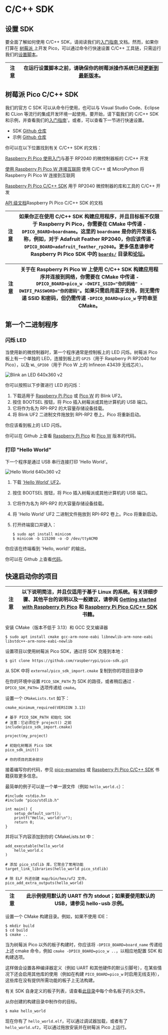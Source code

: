 # C/C++ SDK

## 设置 SDK

要全面了解如何使用 C/C++ SDK，请阅读我们的[入门指南 ](https://datasheets.raspberrypi.com/pico/getting-started-with-pico.pdf)文档。然而，如果你打算在 [树莓派 ](https://www.raspberrypi.com/documentation/computers/os.html) 上开发 Pico，可以通过命令行快速设置 C/C++ 工具链，只需运行我们的[设置脚本](https://raw.githubusercontent.com/raspberrypi/pico-setup/master/pico_setup.sh)。

| 注意 | 在运行设置脚本之前，请确保你的树莓派操作系统已经[更新到最新版本](https://www.raspberrypi.com/documentation/computers/os.html#update-software)。 |
| ------ | --------------------------------------------------------------------------------------- |

## 树莓派 Pico C/C++ SDK

我们的官方 C SDK 可以从命令行使用，也可以与 Visual Studio Code、Eclipse 和 CLion 等流行的集成开发环境一起使用。要开始，请下载我们的 C/C++ SDK 和示例，并查看我们的[入门指南](https://datasheets.raspberrypi.com/pico/getting-started-with-pico.pdf)'。或者，可以查看下一节进行快速设置。

* SDK [Github 仓库](https://github.com/raspberrypi/pico-sdk)
* 示例 [Github 仓库](https://github.com/raspberrypi/pico-examples)

你可以在以下位置找到有关 C/C++ SDK 的文档：

[Raspberry Pi Pico 使用入门](https://datasheets.raspberrypi.com/pico/getting-started-with-pico.pdf)与基于 RP2040 的微控制器板的 C/C++ 开发

[使用 Raspberry Pi Pico W 连接互联网](https://datasheets.raspberrypi.com/picow/connecting-to-the-internet-with-pico-w.pdf) 使用 C/C++ 或 MicroPython 将 Raspberry Pi Pico W 连接到互联网

[Raspberry Pi Pico C/C++ SDK](https://datasheets.raspberrypi.com/pico/raspberry-pi-pico-c-sdk.pdf) 用于 RP2040 微控制器的库和工具的 C/C++ 开发

[API 级文档](https://www.raspberrypi.com/documentation/pico-sdk/index_doxygen.html)Raspberry Pi Pico C/C++ SDK 的文档

| 注意 | 如果你正在使用 C/C++ SDK 构建应用程序，并且目标板不仅限于 Raspberry Pi Pico，你需要在 CMake 中传递 `-DPICO_BOARD=boardname`。这里的 `boardname` 是你的开发板名称，例如，对于 Adafruit Feather RP2040，你应该传递 `-DPICO_BOARD=adafruit_feather_rp2040`。更多信息请参考 Raspberry Pi Pico SDK 中的 [`boards/`](https://github.com/raspberrypi/pico-sdk/tree/master/src/boards) 目录和[论坛](https://forums.raspberrypi.com/viewtopic.php?f=147&t=304393)。 |
| ------ | ------------------------------------------------------------------------------------------------------------------------------------------------------------------------------------------------------------------------------------------------------------------------------------------------------------ |

| 注意 | 关于在 Raspberry Pi Pico W 上使用 C/C++ SDK 构建应用程序并连接到网络，你需要在 CMake 中传递 `-DPICO_BOARD=pico_w -DWIFI_SSID="你的网络" -DWIFI_PASSWORD="你的密码"`。如果只需启用蓝牙支持，则无需传递 SSID 和密码，但仍需传递 `-DPICO_BOARD=pico_w` 字符串至 CMake。 |
| ------ | --------------------------------------------------------------------------------------------------------------------------------------------------------------------------------------------------------------------------------------------------------------------------------------- |

## 第一个二进制程序

### 闪烁 LED

当使用新的微控制器时，第一个程序通常是控制板上的 LED 闪烁。树莓派 Pico 板上有一个单独的 LED，连接到板上的 `GP25`（用于 Raspberry Pi RP2040 for Pico），以及 `WL_GPIO0`（用于 Pico W 上的 Infineon 43439 无线芯片）。

![Blink an LED 640x360 v2](https://www.raspberrypi.com/documentation/microcontrollers/images/Blink-an-LED-640x360-v2.gif)

你可以按照以下步骤进行 LED 的闪烁：

1. 下载适用于 [Raspberry Pi Pico](https://datasheets.raspberrypi.com/soft/blink.uf2) 或 [Pico W](https://datasheets.raspberrypi.com/soft/blink_picow.uf2) 的 Blink UF2。
2. 按住 BOOTSEL 按钮，将 Pico 插入树莓派或其他计算机的 USB 端口。
3. 它将作为名为 RPI-RP2 的大容量存储设备挂载。
4. 将 Blink UF2 二进制文件拖放到 RPI-RP2 卷上。Pico 将重新启动。

你应该看到板上的 LED 闪烁。

你可以在 Github 上查看 [Raspberry Pi Pico](https://github.com/raspberrypi/pico-examples/blob/master/blink/blink.c) 和 [Pico W](https://github.com/raspberrypi/pico-examples/blob/master/pico_w/wifi/blink/picow_blink.c) 版本的代码。

### 打印 "Hello World"

下一个程序是通过 USB 串行连接打印 'Hello World'。

![Hello World 640x360 v2](https://www.raspberrypi.com/documentation/microcontrollers/images/Hello-World-640x360-v2.gif)

1. 下载 [&apos;Hello World&apos; UF2](https://datasheets.raspberrypi.com/soft/hello_world.uf2)。
2. 按住 BOOTSEL 按钮，将 Pico 插入树莓派或其他计算机的 USB 端口。
3. 它将作为名为 RPI-RP2 的大容量存储设备挂载。
4. 将 'Hello World' UF2 二进制文件拖放到 RPI-RP2 卷上。Pico 将重新启动。
5. 打开终端窗口并键入：

    ```
    $ sudo apt install minicom
    $ minicom -b 115200 -o -D /dev/ttyACM0
    ```

你应该在终端看到 'Hello, world!' 的输出。

你可以在 Github 上查看[代码](https://github.com/raspberrypi/pico-examples/blob/master/hello_world/usb/hello_usb.c)。

## 快速启动你的项目

| 注意 | 以下说明简洁，并且仅适用于基于 Linux 的系统。有关详细步骤、其他平台的说明以及一般建议，请参阅 [Getting started with Raspberry Pi Pico](https://datasheets.raspberrypi.com/pico/getting-started-with-pico.pdf) 和 [Raspberry Pi Pico C/C++ SDK](https://datasheets.raspberrypi.com/pico/raspberry-pi-pico-c-sdk.pdf) 书籍。 |
| ------ | ------------------------------------------------------------------------------------------------------------------------------------------------------------------------------ |


安装 CMake（版本不低于 3.13）和 GCC 交叉编译器

```
$ sudo apt install cmake gcc-arm-none-eabi libnewlib-arm-none-eabi libstdc++-arm-none-eabi-newlib
```

设置项目以使用树莓派 Pico SDK，通过将 SDK 克隆到本地：

```
$ git clone https://github.com/raspberrypi/pico-sdk.git
```

从 SDK 中将 `external/pico_sdk_import.cmake` 复制到你的项目目录中

在你的环境中设置 `PICO_SDK_PATH` 为 SDK 的路径，或者稍后通过 `-DPICO_SDK_PATH=` 选项传递给 `cmake`。

设置一个 `CMakeLists.txt` 如下：

```
cmake_minimum_required(VERSION 3.13)

# 基于 PICO_SDK_PATH 初始化 SDK
# 注意：它必须位于 project() 之前
include(pico_sdk_import.cmake)

project(my_project)

# 初始化树莓派 Pico SDK
pico_sdk_init()

# 你的项目的其余部分
```

接着编写你的代码，参见 [pico-examples](https://github.com/raspberrypi/pico-examples) 或 [Raspberry Pi Pico C/C++ SDK](https://datasheets.raspberrypi.com/pico/raspberry-pi-pico-c-sdk.pdf) 书籍获取更多信息。

最简单的例子可以是一个单一源文件（例如 `hello_world.c`）：

```
#include <stdio.h>
#include "pico/stdlib.h"

int main() {
    setup_default_uart();
    printf("Hello, world!\n");
    return 0;
}
```

并将以下内容添加到你的 CMakeLists.txt 中：

```
add_executable(hello_world
    hello_world.c
)

# 添加 pico_stdlib 库，它聚合了常用功能
target_link_libraries(hello_world pico_stdlib)

# 除 ELF 外还创建 map/bin/hex/uf2 文件。
pico_add_extra_outputs(hello_world)
```

| 注意 | 此示例使用默认的 UART 作为 stdout；如果要使用默认的 USB，请参见 hello-usb 示例。 |
| ------ | -------------------------------------------------------------------------------------------------------------- |

设置一个 CMake 构建目录。例如，如果不使用 IDE：

```
$ mkdir build
$ cd build
$ cmake ..
```

当为树莓派 Pico 以外的板子构建时，你应该将 `-DPICO_BOARD=board_name` 传递给上述 cmake 命令，例如 `cmake -DPICO_BOARD=pico_w ..`，以相应地配置 SDK 和构建选项。

这样做会设置各种编译器定义（例如 UART 和其他硬件的默认引脚号），在某些情况下还会启用其他库的使用（例如在构建 `PICO_BOARD=pico_w` 时启用无线支持），这些库在没有提供所需功能的板子上无法构建。

有关 SDK 自身定义的板子列表，请查看[此目录](https://github.com/raspberrypi/pico-sdk/blob/master/src/boards/include/boards)中每个命名板子的头文件。

从你创建的构建目录中制作你的目标。

```
$ make hello_world
```

现在你有了 `hello_world.elf`，可以通过调试器加载，或者有了 `hello_world.uf2`，可以通过拖放安装并在树莓派 Pico 上运行。
